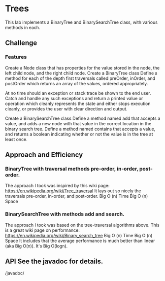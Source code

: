 # Trees
This lab implements a BinaryTree and BinarySearchTree class, with various methods in each.

## Challenge
### Features
Create a Node class that has properties for the value stored in the node, the left child node, and the right child node.
Create a BinaryTree class
   Define a method for each of the depth first traversals called preOrder, inOrder, and postOrder which returns an array of the values, ordered appropriately.

At no time should an exception or stack trace be shown to the end user. Catch and handle any such exceptions and return a printed value or operation which cleanly represents the state and either stops execution cleanly, or provides the user with clear direction and output.

Create a BinarySearchTree class
   Define a method named add that accepts a value, and adds a new node with that value in the correct location in the binary search tree.
   Define a method named contains that accepts a value, and returns a boolean indicating whether or not the value is in the tree at least once.

## Approach and Efficiency
### BinaryTree with traversal methods pre-order, in-order, post-order.
The approach I took was inspired by this wiki page: https://en.wikipedia.org/wiki/Tree_traversal
It lays out so nicely the traversals pre-order, in-order, and post-order.
Big O (n) Time
Big O (n) Space

### BinarySearchTree with methods add and search.
The approach I took was based on the tree-traversal algorithms above.
This is a great wiki page on performance: https://en.wikipedia.org/wiki/Binary_search_tree
Big O (n) Time
Big O (n) Space
It includes that the average performance is much better than linear (aka Big O(n)). It's Big O(logn).

## API See the javadoc for details.
/javadoc/
